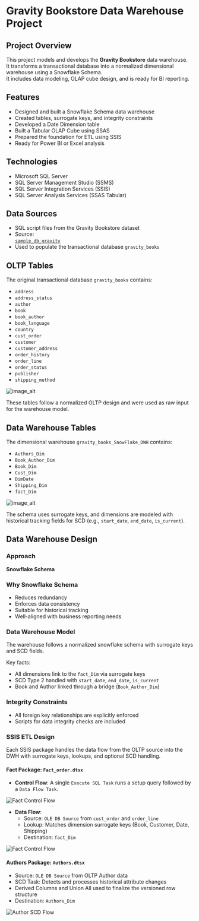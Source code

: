 # Gravity Bookstore Data Warehouse Project

## Project Overview

This project models and develops the **Gravity Bookstore** data warehouse.  
It transforms a transactional database into a normalized dimensional warehouse using a Snowflake Schema.  
It includes data modeling, OLAP cube design, and is ready for BI reporting.

## Features

- Designed and built a Snowflake Schema data warehouse  
- Created tables, surrogate keys, and integrity constraints  
- Developed a Date Dimension table  
- Built a Tabular OLAP Cube using SSAS  
- Prepared the foundation for ETL using SSIS  
- Ready for Power BI or Excel analysis  

## Technologies

- Microsoft SQL Server  
- SQL Server Management Studio (SSMS)  
- SQL Server Integration Services (SSIS)  
- SQL Server Analysis Services (SSAS Tabular)  

## Data Sources

- SQL script files from the Gravity Bookstore dataset  
- Source:  
  [`sample_db_gravity`](https://github.com/bbrumm/databasestar/tree/main/sample_databases/sample_db_gravity/gravity_sqlserver)  
- Used to populate the transactional database `gravity_books`

## OLTP Tables

The original transactional database `gravity_books` contains:

- `address`  
- `address_status`  
- `author`  
- `book`  
- `book_author`  
- `book_language`  
- `country`  
- `cust_order`  
- `customer`  
- `customer_address`  
- `order_history`  
- `order_line`  
- `order_status`  
- `publisher`  
- `shipping_method`  

![image_alt](Pictures/ERD.png)

These tables follow a normalized OLTP design and were used as raw input for the warehouse model.

## Data Warehouse Tables

The dimensional warehouse `gravity_books_SnowFlake_DWH` contains:

- `Authors_Dim`  
- `Book_Author_Dim`  
- `Book_Dim`  
- `Cust_Dim`  
- `DimDate`  
- `Shipping_Dim`  
- `fact_Dim`  

![image_alt](Pictures/DWH_schema.png)

The schema uses surrogate keys, and dimensions are modeled with historical tracking fields for SCD (e.g., `start_date`, `end_date`, `is_current`).

## Data Warehouse Design

### Approach

**Snowflake Schema**

### Why Snowflake Schema

- Reduces redundancy  
- Enforces data consistency  
- Suitable for historical tracking  
- Well-aligned with business reporting needs  

### Data Warehouse Model

The warehouse follows a normalized snowflake schema with surrogate keys and SCD fields.

Key facts:
- All dimensions link to the `fact_Dim` via surrogate keys  
- SCD Type 2 handled with `start_date`, `end_date`, `is_current`  
- Book and Author linked through a bridge (`Book_Author_Dim`)  


### Integrity Constraints

- All foreign key relationships are explicitly enforced  
- Scripts for data integrity checks are included  

### SSIS ETL Design

Each SSIS package handles the data flow from the OLTP source into the DWH with surrogate keys, lookups, and optional SCD handling.

#### Fact Package: `Fact_order.dtsx`

- **Control Flow**: A single `Execute SQL Task` runs a setup query followed by a `Data Flow Task`.

![Fact Control Flow](Pictures/Fact_1.png)


- **Data Flow**:
  - Source: `OLE DB Source` from `cust_order` and `order_line`
  - Lookup: Matches dimension surrogate keys (Book, Customer, Date, Shipping)
  - Destination: `fact_Dim`

![Fact Control Flow](Pictures/Fact_2.png)

#### Authors Package: `Authors.dtsx`

- Source: `OLE DB Source` from OLTP Author data  
- SCD Task: Detects and processes historical attribute changes  
- Derived Columns and Union All used to finalize the versioned row structure  
- Destination: `Authors_Dim`

![Author SCD Flow](Pictures/Author.png)

